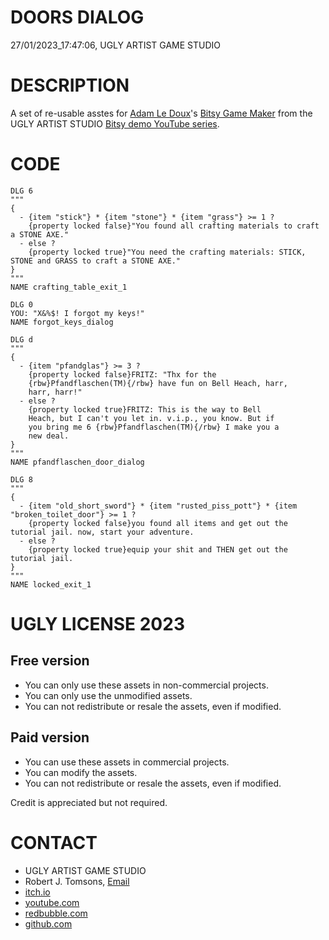 DOORS DIALOG
============
27/01/2023_17:47:06, UGLY ARTIST GAME STUDIO

DESCRIPTION
===========

A set of re-usable asstes for [Adam Le Doux](https://twitter.com/adamledoux)'s 
[Bitsy Game Maker](https://ledoux.itch.io/bitsy) from the UGLY ARTIST 
STUDIO [Bitsy demo YouTube series](https://www.youtube.com/@uglyartistgamestudio).

CODE
====

	DLG 6
	"""
	{
  	  - {item "stick"} * {item "stone"} * {item "grass"} >= 1 ?
      	{property locked false}"You found all crafting materials to craft a STONE AXE."
  	  - else ?
    	{property locked true}"You need the crafting materials: STICK, STONE and GRASS to craft a STONE AXE."
	}
	"""
	NAME crafting_table_exit_1

	DLG 0
	YOU: "X&%$! I forgot my keys!"
	NAME forgot_keys_dialog

	DLG d
	"""
	{
  	  - {item "pfandglas"} >= 3 ?
    	{property locked false}FRITZ: "Thx for the 
    	{rbw}Pfandflaschen(TM){/rbw} have fun on Bell Heach, harr, 
    	harr, harr!"
  	  - else ?
    	{property locked true}FRITZ: This is the way to Bell 
    	Heach, but I can't you let in. v.i.p., you know. But if 
    	you bring me 6 {rbw}Pfandflaschen(TM){/rbw} I make you a 
    	new deal.
	}
	"""
	NAME pfandflaschen_door_dialog

	DLG 8
	"""
	{
  	  - {item "old_short_sword"} * {item "rusted_piss_pott"} * {item "broken_toilet_door"} >= 1 ?
    	{property locked false}you found all items and get out the tutorial jail. now, start your adventure.
  	  - else ?
     	{property locked true}equip your shit and THEN get out the tutorial jail. 
	}
	"""
	NAME locked_exit_1

UGLY LICENSE 2023
================= 

Free version
------------

* You can only use these assets in non-commercial projects.
* You can only use the unmodified assets.
* You can not redistribute or resale the assets, even if modified.

Paid version
------------

* You can use these assets in commercial projects.
* You can modify the assets.
* You can not redistribute or resale  the assets, even if modified.

Credit is appreciated but not required.

CONTACT
=======

* UGLY ARTIST GAME STUDIO
* Robert J. Tomsons, [Email](robertjtomsons@icloud.com)
* [itch.io](https://ugly-artist-studio.itch.io) 
* [youtube.com](https://www.youtube.com/@uglyartistgamestudio)
* [redbubble.com](https://www.redbubble.com/people/uglyartistmerch/)
* [github.com](https://github.com/uglyartistgamestudio)
